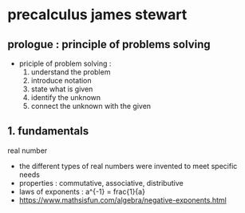 # precalculus james stewart
## prologue : principle of problems solving
* priciple of problem solving :
    1. understand the problem
    2. introduce notation
    3. state what is given
    4. identify the unknown
    5. connect the unknown with the given

## 1. fundamentals
real number
* the different types of real numbers were invented to meet specific needs
* properties : commutative, associative, distributive
* laws of exponents : a^{-1} = frac{1}{a}
* https://www.mathsisfun.com/algebra/negative-exponents.html
